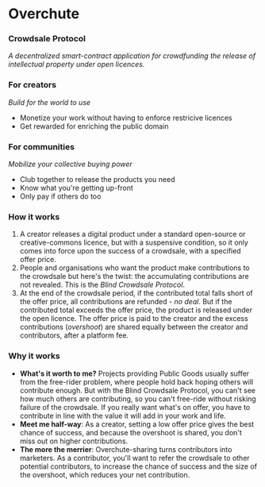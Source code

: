 # Overchute
### Crowdsale Protocol
_A decentralized smart-contract application for crowdfunding the release of intellectual property under open licences._

### For creators
_Build for the world to use_
- Monetize your work without having to enforce restricive licences
- Get rewarded for enriching the public domain

### For communities
_Mobilize your collective buying power_
- Club together to release the products you need
- Know what you're getting up-front
- Only pay if others do too

### How it works
1. A creator releases a digital product under a standard open-source or creative-commons licence, but with a suspensive condition, so it only comes into force upon the success of a crowdsale, with a specified offer price.
2. People and organisations who want the product make contributions to the crowdsale but here's the twist: the accumulating contributions are not revealed. This is the _Blind Crowdsale Protocol_.
3. At the end of the crowdsale period, if the contributed total falls short of the offer price, all contributions are refunded - _no deal_. But if the contributed total exceeds the offer price, the product is released under the open licence. The offer price is paid to the creator and the excess contributions (_overshoot_) are shared equally between the creator and contributors, after a platform fee.

### Why it works
- __What's it worth to me?__ Projects providing Public Goods usually suffer from the free-rider problem, where people hold back hoping others will contribute enough. But with the Blind Crowdsale Protocol, you can't see how much others are contributing, so you can't free-ride without risking failure of the crowdsale. If you really want what's on offer, you have to contribute in line with the value it will add in your work and life.
- __Meet me half-way__: As a creator, setting a low offer price gives the best chance of success, and because the overshoot is shared, you don't miss out on higher contributions.
- __The more the merrier__: Overchute-sharing turns contributors into marketers. As a contributor, you'll want to refer the crowdsale to other potential contributors, to increase the chance of success and the size of the overshoot, which reduces your net contribution.
